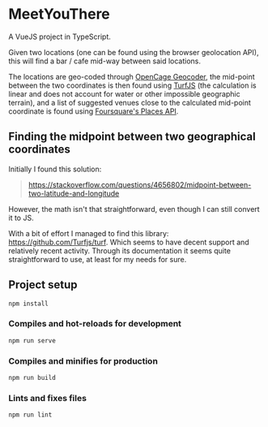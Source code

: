 # MeetYouThere

A VueJS project in TypeScript.

Given two locations (one can be found using the browser geolocation API), this will find a bar / cafe mid-way between said locations.

The locations are geo-coded through [OpenCage Geocoder](https://opencagedata.com/), the mid-point between the two coordinates is then found using [TurfJS](https://github.com/Turfjs/turf) (the calculation is linear and does not account for water or other impossible geographic terrain), and a list of suggested venues close to the calculated mid-point coordinate is found using [Foursquare's Places API](https://developer.foursquare.com/places-api).

## Finding the midpoint between two geographical coordinates

Initially I found this solution:

> https://stackoverflow.com/questions/4656802/midpoint-between-two-latitude-and-longitude

However, the math isn't that straightforward, even though I can still convert it to JS.

With a bit of effort I managed to find this library: https://github.com/Turfjs/turf. Which seems to have decent support and relatively recent activity. Through its documentation it seems quite straightforward to use, at least for my needs for sure.

## Project setup

```
npm install
```

### Compiles and hot-reloads for development

```
npm run serve
```

### Compiles and minifies for production

```
npm run build
```

### Lints and fixes files

```
npm run lint
```
